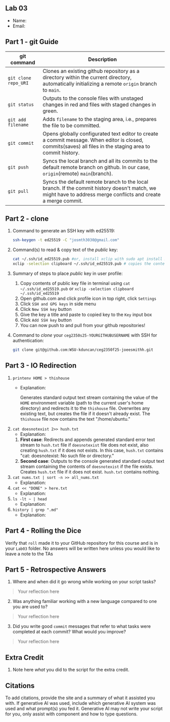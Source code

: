 ## Lab 03

- Name:
- Email: 

## Part 1 - git Guide

| git command         | Description |
| ---                 | ---         | 
| `git clone repo_URI`|     Clones an existing github repository as a directory within the current directory, automatically initializing a remote `origin` branch to `main`.       |
| `git status`        |     Outputs to the console files with unstaged changes in red and files with staged changes in green.       |
| `git add filename`  |     Adds `filename` to the staging area, i.e., prepares the file to be committed.        |
| `git commit`        |     Opens globally configurated text editor to create a commit message. When editor is closed, commits(saves) all files in the staging area to commit history.        |
| `git push`          |     Syncs the local branch and all its commits to the default remote branch on github. In our case, `origin`(remote) `main`(branch).        |
| `git pull`          |     Syncs the default remote branch to the local branch. If the commit history doesn't match, we might have to address merge conflicts and create a merge commit. |

## Part 2 - clone

1. Command to generate an SSH key with ed25519:
    ```bash
    ssh-keygen -t ed25519 -C "josmth3030@gmail.com"
    ```
2. Command(s) to read & copy text of the *public* key:
    ```bash
    cat ~/.ssh/id_ed25519.pub #or, install xclip with sudo apt install xclip
    xclip -selection clipboard ~/.ssh/id_ed25519.pub # copies the contents of the key file to the clipboard
    ```
3. Summary of steps to place *public* key in user profile:
    <ol>
        <li>Copy contents of public key file in terminal using <code>cat ~/.ssh/id_ed25519.pub</code> or <code>xclip -selection clipboard ~/.ssh/id_ed25519</code></li>
        <li>Open github.com and click profile icon in top right, click <code>Settings</code></li>
        <li>Click <code>SSH and GPG keys</code> in side menu</li>
        <li>Click <code>New SSH key</code> button</li>
        <li>Give the key a title and paste to copied key to the <code>Key</code> input box</li>
        <li>Click <code>Add SSH key</code> button</li>
        <li>You can now push to and pull from your github repositories!</li>
    </ol>

4. Command to *clone* your `ceg2350s25-YOURGITHUBUSERNAME` with SSH for authentication: 
    ```bash
    git clone git@github.com:WSU-kduncan/ceg2350f25-joeesmithh.git
    ```

## Part 3 - IO Redirection

1. `printenv HOME > thishouse`
   - Explanation:

        Generates standard output text stream containing the value of the `HOME` environment variable (path to the current user's home directory) and redirects it to the `thishouse` file. Overwrites any existing text, but creates the file if it doesn't already exist. The `thishouse` file now contains the text "/home/ubuntu."
2. `cat doesnotexist 2>> hush.txt`
   - Explanation: 
    1. **First case**: Redirects and appends generated standard error text stream to `hush.txt` file if `doesnotexist` file does not exist, also creating `hush.txt` if it does not exists. In this case, `hush.txt` contains "cat: doesnotexist: No such file or directory."
    2. **Second case**: Outputs to the console generated standard output text stream containing the contents of `doesnotexist` if the file exists. Creates `hush.txt` file if it does not exist. `hush.txt` contains nothing.
3. `cat nums.txt | sort -n >> all_nums.txt`
   - Explanation: 
4. `cat << "DONE" > here.txt`
   - Explanation: 
5. `ls -lt ~ | head`
   - Explanation: 
6. `history | grep ".md"`
   - Explanation: 

## Part 4 - Rolling the Dice

Verify that `roll` made it to your GitHub repository for this course and is in your `Lab03` folder.  No answers will be written here unless you would like to leave a note to the TAs

## Part 5 - Retrospective Answers

1. Where and when did it go wrong while working on your script tasks?
> Your reflection here
2. Was anything familiar working with a new language compared to one you are used to?
> Your reflection here
3. Did you write good `commit` messages that refer to what tasks were completed at each commit?  What would you improve?
> Your reflection here

## Extra Credit

1. Note here *what* you did to the script for the extra credit.

## Citations

To add citations, provide the site and a summary of what it assisted you with.  If generative AI was used, include which generative AI system was used and what prompt(s) you fed it.  Generative AI may not write your script for you, only assist with component and how to type questions.

